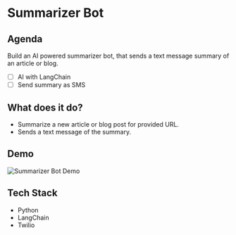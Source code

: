 # Summarizer Bot

## Agenda

Build an AI powered summarizer bot, that sends a text message summary of an article or blog.

- [ ] AI with LangChain
- [ ] Send summary as SMS

## What does it do?

- Summarize a new article or blog post for provided URL.
- Sends a text message of the summary.

## Demo

![Summarizer Bot Demo](./summarizer-bot.gif)

## Tech Stack

- Python
- LangChain
- Twilio
